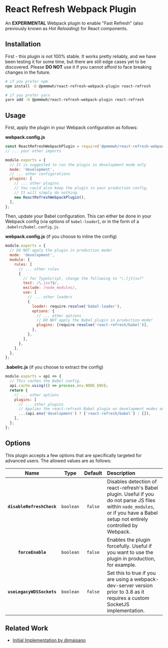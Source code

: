 # React Refresh Webpack Plugin

An **EXPERIMENTAL** Webpack plugin to enable "Fast Refresh" (also previously known as _Hot Reloading_) for React components.

## Installation

First - this plugin is not 100% stable.
It works pretty reliably, and we have been testing it for some time, but there are still edge cases yet to be discovered.
Please **DO NOT** use it if you cannot afford to face breaking changes in the future.

```sh
# if you prefer npm
npm install -D @pmmmwh/react-refresh-webpack-plugin react-refresh

# if you prefer yarn
yarn add -D @pmmmwh/react-refresh-webpack-plugin react-refresh
```

## Usage

First, apply the plugin in your Webpack configuration as follows:

**webpack.config.js**

```js
const ReactRefreshWebpackPlugin = require('@pmmmwh/react-refresh-webpack-plugin');
// ... your other imports

module.exports = {
  // It is suggested to run the plugin in development mode only
  mode: 'development',
  // ... other configurations
  plugins: [
    // ... other plugins
    // You could also keep the plugin in your production config,
    // It will simply do nothing.
    new ReactRefreshWebpackPlugin(),
  ],
};
```

Then, update your Babel configuration.
This can either be done in your Webpack config (via options of `babel-loader`), or in the form of a `.babelrc`/`babel.config.js`.

**webpack.config.js** (if you choose to inline the config)

```js
module.exports = {
  // DO NOT apply the plugin in production mode!
  mode: 'development',
  module: {
    rules: [
      // ... other rules
      {
        // for TypeScript, change the following to "\.[jt]sx?"
        test: /\.jsx?$/,
        exclude: /node_modules/,
        use: [
          // ... other loaders
          {
            loader: require.resolve('babel-loader'),
            options: {
              // ... other options
              // DO NOT apply the Babel plugin in production mode!
              plugins: [require.resolve('react-refresh/babel')],
            },
          },
        ],
      },
    ],
  },
};
```

**.babelrc.js** (if you choose to extract the config)

```js
module.exports = api => {
  // This caches the Babel config.
  api.cache.using(() => process.env.NODE_ENV);
  return {
    // ... other options
    plugins: [
      // ... other plugins
      // Applies the react-refresh Babel plugin on development modes only
      ...(api.env('development') ? ['react-refresh/babel'] : []),
    ],
  };
};
```

## Options

This plugin accepts a few options that are specifically targeted for advanced users.
The allowed values are as follows:

|           Name            |   Type    | Default | Description                                                                                                                                                                     |
| :-----------------------: | :-------: | :-----: | :------------------------------------------------------------------------------------------------------------------------------------------------------------------------------ |
| **`disableRefreshCheck`** | `boolean` | `false` | Disables detection of react-refresh's Babel plugin. Useful if you do not parse JS files within `node_modules`, or if you have a Babel setup not entirely controlled by Webpack. |
|     **`forceEnable`**     | `boolean` | `false` | Enables the plugin forcefully. Useful if you want to use the plugin in production, for example.                                                                                 |
| **`useLegacyWDSSockets`** | `boolean` | `false` | Set this to true if you are using a webpack-dev-server version prior to 3.8 as it requires a custom SocketJS implementation.                                                    |

## Related Work

- [Initial Implementation by @maisano](https://gist.github.com/maisano/441a4bc6b2954205803d68deac04a716)
